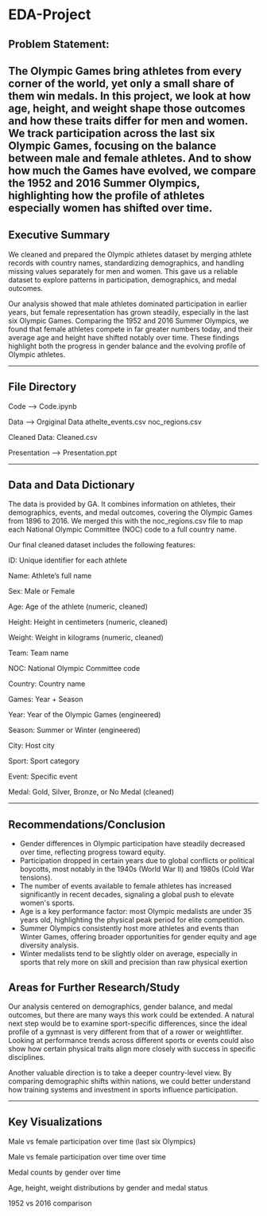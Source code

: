 # EDA-Project 
## Problem Statement:
The Olympic Games bring athletes from every corner of the world, yet only a small share of them win medals. In this project, we look at how age, height, and weight shape those outcomes and how these traits differ for men and women. We track participation across the last six Olympic Games, focusing on the balance between male and female athletes. And to show how much the Games have evolved, we compare the 1952 and 2016 Summer Olympics, highlighting how the profile of athletes especially women has shifted over time.
---

## Executive Summary 
We cleaned and prepared the Olympic athletes dataset by merging athlete records with country names, standardizing demographics, and handling missing values separately for men and women. This gave us a reliable dataset to explore patterns in participation, demographics, and medal outcomes.
  
Our analysis showed that male athletes dominated participation in earlier years, but female representation has grown steadily, especially in the last six Olympic Games. Comparing the 1952 and 2016 Summer Olympics, we found that female athletes compete in far greater numbers today, and their average age and height have shifted notably over time. These findings highlight both the progress in gender balance and the evolving profile of Olympic athletes.

---
 ## File Directory

 Code --> Code.ipynb
 
 Data --> 
   Orgiginal Data
     athelte_events.csv
     noc_regions.csv
  
  Cleaned Data:
     Cleaned.csv
              
Presentation --> Presentation.ppt

---

## Data and Data Dictionary

The data is provided by GA. It combines information on athletes, their demographics, events, and medal outcomes, covering the Olympic Games from 1896 to 2016. We merged this with the noc_regions.csv file to map each National Olympic Committee (NOC) code to a full country name.

Our final cleaned dataset includes the following features:

ID: Unique identifier for each athlete

Name: Athlete’s full name

Sex: Male or Female

Age: Age of the athlete (numeric, cleaned)

Height: Height in centimeters (numeric, cleaned)

Weight: Weight in kilograms (numeric, cleaned)

Team: Team name

NOC: National Olympic Committee code 

Country: Country name 

Games: Year + Season

Year: Year of the Olympic Games (engineered)

Season: Summer or Winter (engineered)

City: Host city

Sport: Sport category 

Event: Specific event 

Medal: Gold, Silver, Bronze, or No Medal (cleaned)

---
## Recommendations/Conclusion
- Gender differences in Olympic participation have steadily decreased over time, reflecting progress toward equity.
- Participation dropped in certain years due to global conflicts or political boycotts, most notably in the 1940s (World War II) and 1980s (Cold War tensions).
- The number of events available to female athletes has increased significantly in recent decades, signaling a global push to elevate women's sports.
- Age is a key performance factor: most Olympic medalists are under 35 years old, highlighting the physical peak period for elite competition.
- Summer Olympics consistently host more athletes and events than Winter Games, offering broader opportunities for gender equity and age diversity analysis.
- Winter medalists tend to be slightly older on average, especially in sports that rely more on skill and precision than raw physical exertion


## Areas for Further Research/Study

Our analysis centered on demographics, gender balance, and medal outcomes, but there are many ways this work could be extended. A natural next step would be to examine sport-specific differences, since the ideal profile of a gymnast is very different from that of a rower or weightlifter. Looking at performance trends across different sports or events could also show how certain physical traits align more closely with success in specific disciplines.

Another valuable direction is to take a deeper country-level view. By comparing demographic shifts within nations, we could better understand how training systems and investment in sports influence participation.

---

## Key Visualizations

Male vs female participation over time (last six Olympics) 

Male vs female participation over time over time

Medal counts by gender over time

Age, height, weight distributions by gender and medal status

1952 vs 2016 comparison 

